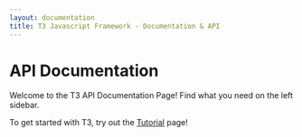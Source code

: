 ```yaml
---
layout: documentation
title: T3 Javascript Framework - Documentation & API
---
```


API Documentation
=================

Welcome to the T3 API Documentation Page! Find what you need on the left sidebar.

To get started with T3, try out the <a href="{{ site.baseurl }}/tutorial">Tutorial</a> page!